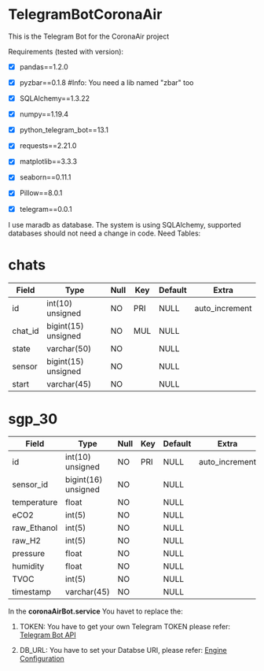 # TelegramBotCoronaAir

This is the Telegram Bot for the CoronaAir project

Requirements (tested with version):

- [x] pandas==1.2.0

- [x] pyzbar==0.1.8 #Info: You need a lib named "zbar" too

- [x] SQLAlchemy==1.3.22

- [x] numpy==1.19.4

- [x] python_telegram_bot==13.1

- [x] requests==2.21.0

- [x] matplotlib==3.3.3

- [x] seaborn==0.11.1

- [x] Pillow==8.0.1

- [x] telegram==0.0.1
  
  

I use maradb as database. The system is using SQLAlchemy, supported databases should not need a change in code. Need Tables:

# chats

| Field   | Type                | Null | Key | Default | Extra          |
| ------- | ------------------- | ---- | --- | ------- | -------------- |
| id      | int(10) unsigned    | NO   | PRI | NULL    | auto_increment |
| chat_id | bigint(15) unsigned | NO   | MUL | NULL    |                |
| state   | varchar(50)         | NO   |     | NULL    |                |
| sensor  | bigint(15) unsigned | NO   |     | NULL    |                |
| start   | varchar(45)         | NO   |     | NULL    |                |

# sgp_30

| Field       | Type                | Null | Key | Default | Extra          |
| ----------- | ------------------- | ---- | --- | ------- | -------------- |
| id          | int(10) unsigned    | NO   | PRI | NULL    | auto_increment |
| sensor_id   | bigint(16) unsigned | NO   |     | NULL    |                |
| temperature | float               | NO   |     | NULL    |                |
| eCO2        | int(5)              | NO   |     | NULL    |                |
| raw_Ethanol | int(5)              | NO   |     | NULL    |                |
| raw_H2      | int(5)              | NO   |     | NULL    |                |
| pressure    | float               | NO   |     | NULL    |                |
| humidity    | float               | NO   |     | NULL    |                |
| TVOC        | int(5)              | NO   |     | NULL    |                |
| timestamp   | varchar(45)         | NO   |     | NULL    |                |



In the **coronaAirBot.service** You havet to replace the:

1. TOKEN: You have to get your own Telegram TOKEN please refer: [Telegram Bot API](https://core.telegram.org/bots/api)

2. DB_URL: You have to set your Databse URI, please refer: [Engine Configuration](https://docs.sqlalchemy.org/en/13/core/engines.html)
